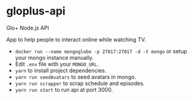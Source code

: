 # gloplus-api
Glo+ Node.js API

App to help people to interact online while watching TV. 

* `docker run --name mongoglobo -p 27017:27017 -d -t mongo` or setup your mongo instance manually.
* Edit `.env` file with your `MONGO_URL`.
* `yarn` to install project dependencies.
* `yarn run seedAvatars` to seed avatars in mongo.
* `yarn run scrapper` to scrap schedule and episodes.
* `yarn run start` to run api at port 3000.
